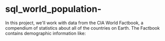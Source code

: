 # sql_world_population-
In this project, we'll work with data from the CIA World Factbook, a compendium of statistics about all of the countries on Earth. The Factbook contains demographic information like:

